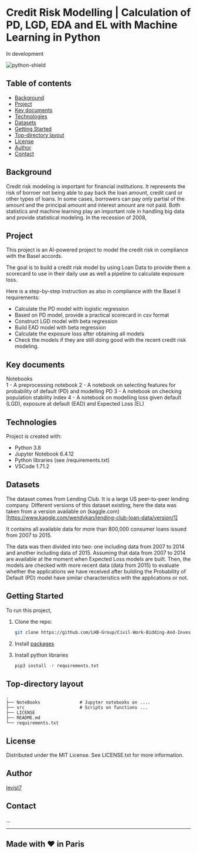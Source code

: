 # Credit Risk Modelling | Calculation of PD, LGD, EDA and EL with Machine Learning in Python  

In development

![python-shield](https://forthebadge.com/images/badges/made-with-python.svg)

## Table of contents
* [Background](#background)
* [Project](#project)
* [Key documents](#key-documents)
* [Technologies](#technologies)
* [Datasets](#datasets)
* [Getting Started](#getting-started)
* [Top-directory layout](#top-directory-layout)
* [License](#license)
* [Author](#author)
* [Contact](#contact)

## Background

Credit risk modeling is important for financial institutions. It represents the risk of borroer not being able to pay back the loan amount, credit card or other types of loans. In some cases, borrowers can pay only partial of the amount and the principal amount and interest amount are not paid. Both statistics and machine learning play an important role in handling big data and provide statistical modeling. In the recession of 2008,

## Project

This project is an AI-powered project to model the credit risk in compliance with the Basel accords.

The goal is to build a credit risk model by using Loan Data to provide them a scorecard to use in their daily use as well a pipeline to calculate exposure loss.

Here is a step-by-step instruction as also in compliance with the Basel II requirements:

*  Calculate the PD model with logistic regression
*  Based on PD model, provide a practical scorecard in csv format
*  Construct LGD model with beta regression
*  Build EAD model with beta regression
*  Calculate the exposure loss after obtaining all models
*  Check the models if they are still doing good with the recent credit risk modeling.

## Key documents
	
Notebooks  
1 - A preprocessing notebook
2 - A notebook on selecting features for probability of default (PD) and modelling PD
3 - A notebook on checking population stability index
4 - A notebook on modelling loss given default (LGD), exposure at default (EAD) and Expected Loss (EL)

## Technologies

Project is created with:
* Python 3.8
* Jupyter Notebook 6.4.12
* Python libraries (see /requirements.txt)
* VSCode 1.71.2

## Datasets

The dataset comes from Lending Club. It is a large US peer-to-peer lending company. Different versions of this dataset existing, here the data was taken from a version available on (kaggle.com)[https://www.kaggle.com/wendykan/lending-club-loan-data/version/1] 

It contains all available data for more than 800,000 consumer loans issued from 2007 to 2015.

The data was then divided into two: one including data from 2007 to 2014 and another including data of 2015. Assuming that data from 2007 to 2014 are available at the moment when Expected Loss models are built. Then, the models are checked with more recent data (data from 2015) to evaluate whether the applications we have received after building the Probability of Default (PD) model have similar characteristics with the applications or not.  

## Getting Started

To run this project, 
1. Clone the repo:
   ```sh
   git clone https://github.com/LHB-Group/Civil-Work-Bidding-And-Investment-Helper.git
   ```
2. Install [packages](#technologies)

3. Install python libraries
   ```sh
   pip3 install -r requirements.txt
   ```
   
## Top-directory layout

    .
    ├── NoteBooks               # Jupyter notebooks on ....
    ├── src                     # Scripts on functions ...
    ├── LICENSE
    ├── README.md 
    └── requirements.txt

## License

Distributed under the MIT License. See LICENSE.txt for more information.

## Author

[levist7](https://github.com/levist7)

## Contact

...

---
Made with ❤️ in Paris
---
